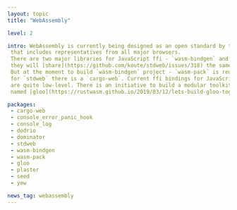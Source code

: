 ```yaml
---
layout: topic
title: "WebAssembly"

level: 2

intro: WebAssembly is currently being designed as an open standard by the W3C Community Group
 that includes representatives from all major browsers.
 There are two major libraries for JavaScript ffi - `wasm-bindgen` and `stdweb`. Eventually,
 they will [share](https://github.com/koute/stdweb/issues/318) the same build tools.
 But at the moment to build `wasm-bindgen` project - `wasm-pack` is required, and
 for `stdweb` there is a `cargo-web`. Current ffi bindings for JavaScript api
 are quite low-level. There is an initiative to build a modular toolkit
 named [gloo](https://rustwasm.github.io/2019/03/12/lets-build-gloo-together.html)

packages:
 - cargo-web
 - console_error_panic_hook
 - console_log
 - dodrio
 - dominator
 - stdweb
 - wasm-bindgen
 - wasm-pack
 - gloo
 - plaster
 - seed
 - yew

news_tag: webassembly
---
```

